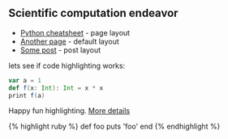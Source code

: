 ## Scientific computation endeavor

* [Python cheatsheet](python-cheatsheet) - page layout
* [Another page](another-page) - default layout
* [Some post](some-post) - post layout

lets see if code highlighting works: 
```scala
var a = 1
def f(x: Int): Int = x * x
print f(a)
```

Happy fun highlighting. 
[More details](https://github.com/mojombo/jekyll/wiki/liquid-extensions)

{% highlight ruby %}
def foo
  puts 'foo'
end
{% endhighlight %}



